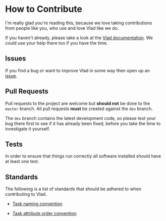 How to Contribute
=================

I'm really glad you're reading this, because we love taking contributions from people like you, who use and love Vlad like we do. 

If you haven't already, please take a look at the [Vlad documentation][vlad-docs]. We could use your help there too if you have the time. 

Issues
------

If you find a bug or want to improve Vlad in some way then open up an [issue](https://github.com/hashbangcode/vlad/issues).

Pull Requests
-------------

Pull requests to the project are welcome but **should not** be done to the `master` branch. All pull requests **must** be created against the `dev` branch. 

The `dev` branch contains the latest development code, so please test your bug there first to see if it has already been fixed, before you take the time to investigate it yourself. 

Tests
-----

In order to ensure that things run correctly all software installed should have at least one test.

Standards
---------

The following is a list of standards that should be adhered to when contributing to Vlad.

- [Task naming convention][naming_convention]

- [Task attribute order convention][order_convention]


[vlad-docs]: http://vlad-docs.readthedocs.org/
[naming_convention]: http://vlad-docs.readthedocs.org/en/latest/contributing/naming_convention/
[order_convention]: http://vlad-docs.readthedocs.org/en/latest/contributing/order_convention/

